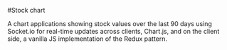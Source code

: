 #Stock chart

A chart applications showing stock values over the last 90 days using Socket.io for real-time updates across clients, Chart.js, and on the client side, a vanilla JS implementation of the Redux pattern. 
